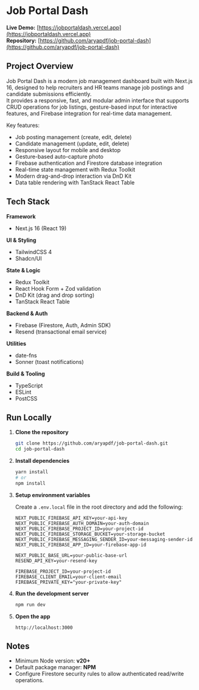 # Job Portal Dash

**Live Demo:** [https://jobportaldash.vercel.app](https://jobportaldash.vercel.app)  
**Repository:** [https://github.com/aryapdf/job-portal-dash](https://github.com/aryapdf/job-portal-dash)

## Project Overview

Job Portal Dash is a modern job management dashboard built with Next.js 16, designed to help recruiters and HR teams manage job postings and candidate submissions efficiently.  
It provides a responsive, fast, and modular admin interface that supports CRUD operations for job listings, gesture-based input for interactive features, and Firebase integration for real-time data management.

Key features:
- Job posting management (create, edit, delete)
- Candidate management (update, edit, delete)
- Responsive layout for mobile and desktop
- Gesture-based auto-capture photo
- Firebase authentication and Firestore database integration
- Real-time state management with Redux Toolkit
- Modern drag-and-drop interaction via DnD Kit
- Data table rendering with TanStack React Table

## Tech Stack

**Framework**
- Next.js 16 (React 19)

**UI & Styling**
- TailwindCSS 4  
- Shadcn/UI  

**State & Logic**
- Redux Toolkit  
- React Hook Form + Zod validation  
- DnD Kit (drag and drop sorting)  
- TanStack React Table  

**Backend & Auth**
- Firebase (Firestore, Auth, Admin SDK)  
- Resend (transactional email service)

**Utilities**
- date-fns  
- Sonner (toast notifications)

**Build & Tooling**
- TypeScript  
- ESLint  
- PostCSS  

## Run Locally

1. **Clone the repository**
   ```bash
   git clone https://github.com/aryapdf/job-portal-dash.git
   cd job-portal-dash
   ```

2. **Install dependencies**
   ```bash
   yarn install
   # or
   npm install
   ```

3. **Setup environment variables**

   Create a `.env.local` file in the root directory and add the following:

   ```env
   NEXT_PUBLIC_FIREBASE_API_KEY=your-api-key
   NEXT_PUBLIC_FIREBASE_AUTH_DOMAIN=your-auth-domain
   NEXT_PUBLIC_FIREBASE_PROJECT_ID=your-project-id
   NEXT_PUBLIC_FIREBASE_STORAGE_BUCKET=your-storage-bucket
   NEXT_PUBLIC_FIREBASE_MESSAGING_SENDER_ID=your-messaging-sender-id
   NEXT_PUBLIC_FIREBASE_APP_ID=your-firebase-app-id

   NEXT_PUBLIC_BASE_URL=your-public-base-url
   RESEND_API_KEY=your-resend-key

   FIREBASE_PROJECT_ID=your-project-id
   FIREBASE_CLIENT_EMAIL=your-client-email
   FIREBASE_PRIVATE_KEY="your-private-key"
   ```

4. **Run the development server**
   ```bash
   npm run dev
   ```

5. **Open the app**
   ```
   http://localhost:3000
   ```

## Notes

- Minimum Node version: **v20+**  
- Default package manager: **NPM**   
- Configure Firestore security rules to allow authenticated read/write operations.
